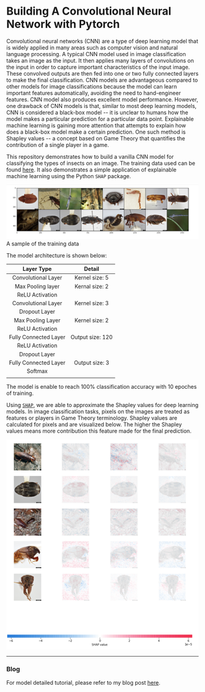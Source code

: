 # Building A Convolutional Neural Network with Pytorch

Convolutional neural networks (CNN) are a type of deep learning model that is widely applied in many areas such as computer vision and natural language processing. A typical CNN model used in image classification takes an image as the input. It then applies many layers of convolutions on the input in order to capture important characteristics of the input image. These convolved outputs are then fed into one or two fully connected layers to make the final classification. CNN models are advantageous compared to other models for image classifications because the model can learn important features automatically, avoiding the need to hand-engineer features. CNN model also produces excellent model performance. However, one drawback of CNN models is that, similar to most deep learning models, CNN is considered a black-box model -- it is unclear to humans how the model makes a particular prediction for a particular data point. Explainable machine learning is gaining more attention that attempts to explain how does a black-box model make a certain prediction. One such method is Shapley values -- a concept based on Game Theory that quantifies the contribution of a single player in a game. 

This repository demonstrates how to build a vanilla CNN model for classifying the types of insects on an image. The training data used can be found [here](https://www.insectimages.org/index.cfm). It also demonstrates a simple application of explainable machine learning using the Python `SHAP` package. 

![image](images/sample_images.png)
A sample of the training data

The model architecture is shown below:

|       Layer Type      |      Detail      |
|:---------------------:|:----------------:|
|  Convolutional Layer  |  Kernel size: 5  |
|   Max Pooling layer   |  Kernal size: 2  |
|    ReLU Activation    |                  |
|  Convolutional Layer  |  Kernel size: 3  |
|     Dropout Layer     |                  |
|   Max Pooling Layer   |  Kernel size: 2  |
|    ReLU Activation    |                  |
| Fully Connected Layer | Output size: 120 |
|    ReLU Activation    |                  |
|     Dropout Layer     |                  |
| Fully Connected Layer |  Output size: 3  |
|        Softmax        |                  |
|                       |                  |

The model is enable to reach 100% classification accuracy with 10 epoches of training.

Using [`SHAP`](https://github.com/slundberg/shap), we are able to approximate the Shapley values for deep learning models. In image classification tasks, pixels on the images are treated as features or players in Game Theory terminology. Shapley values are calculated for pixels and are visualized below. The higher the Shapley values means more contribution this feature made for the final prediction.

![image](images/shap.png)

---
### Blog
For model detailed tutorial, please refer to my blog post [here](https://jiamanbettywu.github.io/post/insects-cnn/).